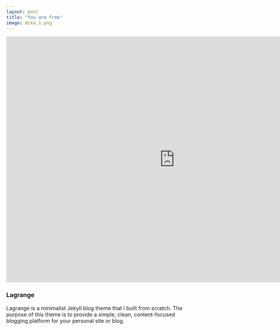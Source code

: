 ```yaml
---
layout: post
title: "You are free"
image: Wika_1.png
---
```


<iframe align="center" class="penisy" frameborder="0" src="https://itch.io/embed-upload/7394015?color=333333" allowfullscreen="" width="900" height="660"><a href="https://wika-domeracka.itch.io/you-are-free">Play You Are Free on itch.io</a></iframe>

### Lagrange

Lagrange is a minimalist Jekyll blog theme that I built from scratch. The purpose of this theme is to provide a simple, clean, content-focused blogging platform for your personal site or blog.

